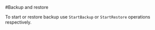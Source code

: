 ﻿#Backup and restore

To start or restore backup use `StartBackup` or `StartRestore` operations respectively.